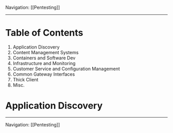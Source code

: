 Navigation: [[Pentesting]]

---
# Table of Contents
1. Application Discovery
2. Content Management Systems
3. Containers and Software Dev
4. Infrastructure and Monitoring
5. Customer Service and Configuration Management
6. Common Gateway Interfaces
7. Thick Client
8. Misc.
# Application Discovery


---
Navigation: [[Pentesting]]